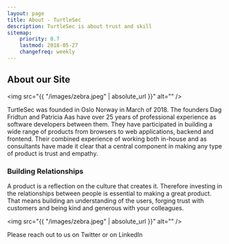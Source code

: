 ```yaml
---
layout: page
title: About - TurtleSec
description: TurtleSec is about trust and skill
sitemap:
    priority: 0.7
    lastmod: 2018-05-27
    changefreq: weekly
---
```

## About our Site

<span class="image left"><img src="{{ "/images/zebra.jpeg" | absolute_url }}" alt="" /></span>

TurtleSec was founded in Oslo Norway in March of 2018. The founders Dag Fridtun and Patricia Aas have over 25 years of professional experience as software developers between them. They have participated in building a wide range of products from browsers to web applications, backend and frontend. Their combined experience of working both in-house and as consultants have made it clear that a central component in making any type of product is trust and empathy.

### Building Relationships
<div class="box">
  <p>
  A product is a reflection on the culture that creates it. Therefore investing in the relationships between people is essential to making a great product. That means building an understanding of the users, forging trust with customers and being kind and generous with your colleagues. 
  </p>
</div>

<span class="image left"><img src="{{ "/images/zebra.jpeg" | absolute_url }}" alt="" /></span>

Please reach out to us on Twitter or on LinkedIn
